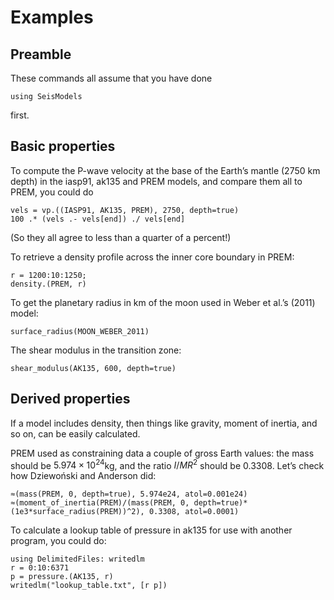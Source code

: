 # Examples

## Preamble

These commands all assume that you have done
```@repl example
using SeisModels
```
first.

## Basic properties

To compute the P-wave velocity at the base of the Earth’s mantle
(2750 km depth) in the iasp91, ak135 and PREM models, and compare
them all to PREM, you could do
```@repl example
vels = vp.((IASP91, AK135, PREM), 2750, depth=true)
100 .* (vels .- vels[end]) ./ vels[end]
```

(So they all agree to less than a quarter of a percent!)

To retrieve a density profile across the inner core boundary in
PREM:
```@repl example
r = 1200:10:1250;
density.(PREM, r)
```

To get the planetary radius in km of the moon used in Weber et al.’s
(2011) model:
```@repl example
surface_radius(MOON_WEBER_2011)
```

The shear modulus in the transition zone:
```@repl example
shear_modulus(AK135, 600, depth=true)
```

## Derived properties

If a model includes density, then things like gravity, moment of inertia,
and so on, can be easily calculated.

PREM used as constraining data a couple of gross Earth values:
the mass should be $5.974\times10^{24}$kg, and the ratio
$I/MR^2$ should be 0.3308.  Let’s check how Dziewoński and Anderson
did:
```@repl example
≈(mass(PREM, 0, depth=true), 5.974e24, atol=0.001e24)
≈(moment_of_inertia(PREM)/(mass(PREM, 0, depth=true)*(1e3*surface_radius(PREM))^2), 0.3308, atol=0.0001)
```

To calculate a lookup table of pressure in ak135 for use with another
program, you could do:
```@repl example
using DelimitedFiles: writedlm
r = 0:10:6371
p = pressure.(AK135, r)
writedlm("lookup_table.txt", [r p])
```
